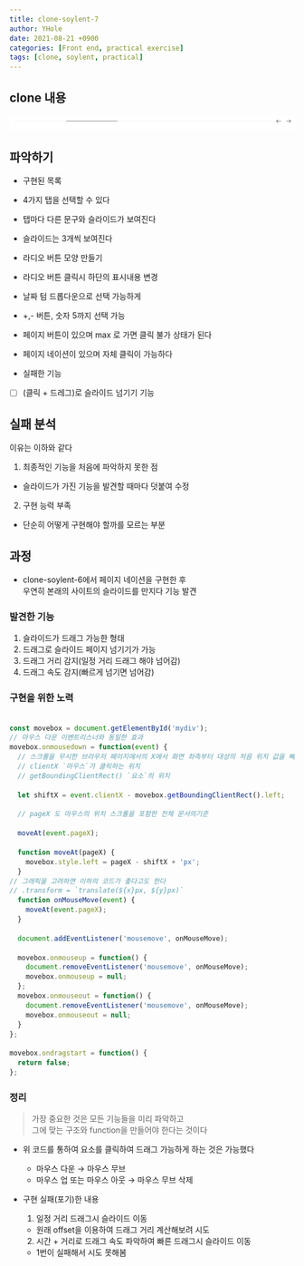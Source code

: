 ```yaml
---
title: clone-soylent-7
author: YHole
date: 2021-08-21 +0900
categories: [Front end, practical exercise]
tags: [clone, soylent, practical]
---
```


## clone 내용

![section](/assets/img/soylent/slide4.PNG)

## 파악하기

- 구현된 목록

- 4가지 탭을 선택할 수 있다
- 탭마다 다른 문구와 슬라이드가 보여진다
- 슬라이드는 3개씩 보여진다 
- 라디오 버튼 모양 만들기
- 라디오 버튼 클릭시 하단의 표시내용 변경
- 날짜 텀 드롭다운으로 선택 가능하게
- +,- 버튼, 숫자 5까지 선택 가능
- 페이지 버튼이 있으며 max 로 가면 클릭 불가 상태가 된다
- 페이지 네이션이 있으며 자체 클릭이 가능하다

- 실패한 기능

- [ ] (클릭 + 드레그)로 슬라이드 넘기기 기능

## 실패 분석

이유는 이하와 같다

1. 최종적인 기능을 처음에 파악하지 못한 점
  - 슬라이드가 가진 기능을 발견할 때마다 덧붙여 수정
2. 구현 능력 부족
  - 단순히 어떻게 구현해야 할까를 모르는 부분

## 과정

- clone-soylent-6에서 페이지 네이션을 구현한 후  
우연히 본래의 사이트의 슬라이드를 만지다 기능 발견

### 발견한 기능

1. 슬라이드가 드래그 가능한 형태
2. 드래그로 슬라이드 페이지 넘기기가 가능
3. 드래그 거리 감지(일정 거리 드래그 해야 넘어감)
4. 드래그 속도 감지(빠르게 넘기면 넘어감)

### 구현을 위한 노력

```javascript

const movebox = document.getElementById('mydiv');
// 마우스 다운 이벤트리스너와 동일한 효과
movebox.onmousedown = function(event) {
  // 스크롤을 무시한 브라우저 페이지에서의 X에서 화면 좌측부터 대상의 처음 위치 값을 빼준다
  // clientX `마우스`가 클릭하는 위치
  // getBoundingClientRect() `요소`의 위치
  
  let shiftX = event.clientX - movebox.getBoundingClientRect().left;
  
  // pageX 도 마우스의 위치 스크롤을 포함한 전체 문서의기준
  
  moveAt(event.pageX);

  function moveAt(pageX) {
    movebox.style.left = pageX - shiftX + 'px';
  }
// 그래픽을 고려하면 이하의 코드가 좋다고도 한다
// .transform = `translate(${x}px, ${y}px)`
  function onMouseMove(event) {
    moveAt(event.pageX);
  }

  document.addEventListener('mousemove', onMouseMove);

  movebox.onmouseup = function() {
    document.removeEventListener('mousemove', onMouseMove);
    movebox.onmouseup = null;
  };
  movebox.onmouseout = function() {
    document.removeEventListener('mousemove', onMouseMove);
    movebox.onmouseout = null;
  }
};

movebox.ondragstart = function() {
  return false;
};
```

### 정리

> 가장 중요한 것은 모든 기능들을 미리 파악하고  
> 그에 맞는 구조와 function을 만들어야 한다는 것이다

- 위 코드를 통하여 요소를 클릭하여 드래그 가능하게 하는 것은 가능했다
  - 마우스 다운 → 마우스 무브
  - 마우스 업 또는 마우스 아웃 → 마우스 무브 삭제


- 구현 실패(포기)한 내용
  1. 일정 거리 드래그시 슬라이드 이동
    - 원래 offset을 이용하여 드래그 거리 계산해보려 시도
  2. 시간 + 거리로 드래그 속도 파악하여 빠른 드래그시 슬라이드 이동
    - 1번이 실패해서 시도 못해봄
  
